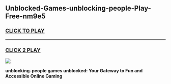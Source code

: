 
## Unblocked-Games-unblocking-people-Play-Free-nm9e5
<h3>
<a href="https://premium76.site?title=unblocking-people&ref=20M">CLICK TO PLAY</a></h3>
<hr>

<h3>
<a href="https://premium76.site?title=unblocking-people&ref=20M">CLICK 2 PLAY</a>
  
</h3>

<a href="https://premium76.site?title=unblocking-people&ref=19M"><img src="https://clearcache.store/games.png"></a>


**unblocking-people games unblocked: Your Gateway to Fun and Accessible Online Gaming**
